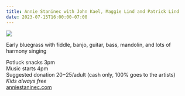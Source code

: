 ```yaml
---
title: Annie Staninec with John Kael, Maggie Lind and Patrick Lind
date: 2023-07-15T16:00:00-07:00
---
```


![](https://s3.us-west-2.amazonaws.com/stickyplum.com/2023-07-15_Annie_Staninec.jpg)

Early bluegrass with fiddle, banjo, guitar, bass, mandolin, and lots of harmony singing

Potluck snacks 3pm  
Music starts 4pm  
Suggested donation $20-$25/adult (cash only, 100% goes to the artists)  
_Kids always free_  
[anniestaninec.com](https://www.anniestaninec.com)
